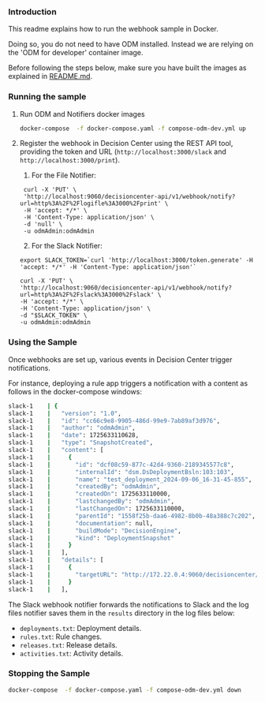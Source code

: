 
### Introduction

This readme explains how to run the webhook sample in Docker.

Doing so, you do not need to have ODM installed. Instead we are relying on the 'ODM for developer' container image.

Before following the steps below, make sure you have built the images as explained in [README.md](README.md).

### Running the sample 

1.  Run ODM and Notifiers  docker images
    ```bash
    docker-compose  -f docker-compose.yaml -f compose-odm-dev.yml up
    ```

2. Register the webhook in Decision Center using the REST API tool, providing the token and URL (`http://localhost:3000/slack` and `http://localhost:3000/print`).

   1. For the File Notifier:
   ```shell
    curl -X 'PUT' \
    'http://localhost:9060/decisioncenter-api/v1/webhook/notify?url=http%3A%2F%2Flogifle%3A3000%2Fprint' \
    -H 'accept: */*' \
    -H 'Content-Type: application/json' \
    -d 'null' \
    -u odmAdmin:odmAdmin
    ```

   2. For the Slack Notifier:
    
    ```shell
    export SLACK_TOKEN=`curl 'http://localhost:3000/token.generate' -H 'accept: */*' -H 'Content-Type: application/json'`

    curl -X 'PUT' \
    'http://localhost:9060/decisioncenter-api/v1/webhook/notify?url=http%3A%2F%2Fslack%3A3000%2Fslack' \
    -H 'accept: */*' \
    -H 'Content-Type: application/json' \
    -d "$SLACK_TOKEN" \
    -u odmAdmin:odmAdmin
    ```

###  Using the Sample

Once webhooks are set up, various events in Decision Center trigger notifications. 

For instance, deploying a rule app triggers a notification with a content as follows in the docker-compose windows:

```bash
slack-1    | {
slack-1    |   "version": "1.0",
slack-1    |   "id": "cc66c9e8-9905-486d-99e9-7ab89af3d976",
slack-1    |   "author": "odmAdmin",
slack-1    |   "date": 1725633110628,
slack-1    |   "type": "SnapshotCreated",
slack-1    |   "content": [
slack-1    |     {
slack-1    |       "id": "dcf08c59-877c-42d4-9360-2189345577c8",
slack-1    |       "internalId": "dsm.DsDeploymentBsln:103:103",
slack-1    |       "name": "test_deployment_2024-09-06_16-31-45-855",
slack-1    |       "createdBy": "odmAdmin",
slack-1    |       "createdOn": 1725633110000,
slack-1    |       "lastchangedBy": "odmAdmin",
slack-1    |       "lastChangedOn": 1725633110000,
slack-1    |       "parentId": "1558f25b-daa6-4982-8b0b-48a388c7c202",
slack-1    |       "documentation": null,
slack-1    |       "buildMode": "DecisionEngine",
slack-1    |       "kind": "DeploymentSnapshot"
slack-1    |     }
slack-1    |   ],
slack-1    |   "details": [
slack-1    |     {
slack-1    |       "targetURL": "http://172.22.0.4:9060/decisioncenter/t/library#overviewsnapshot?id=dsm.DsDeploymentBsln%3A103%3A103&datasource=jdbc%2FilogDataSource&baselineId=dsm.DsDeploymentBsln%3A103%3A103"
slack-1    |     }
slack-1    |   ],
```

The Slack webhook notifier forwards the notifications to Slack and the log files notifier saves them in the `results` directory in the log files below:
- `deployments.txt`: Deployment details.
- `rules.txt`: Rule changes.
- `releases.txt`: Release details.
- `activities.txt`: Activity details.

### Stopping the Sample

```bash
docker-compose  -f docker-compose.yaml -f compose-odm-dev.yml down
```




